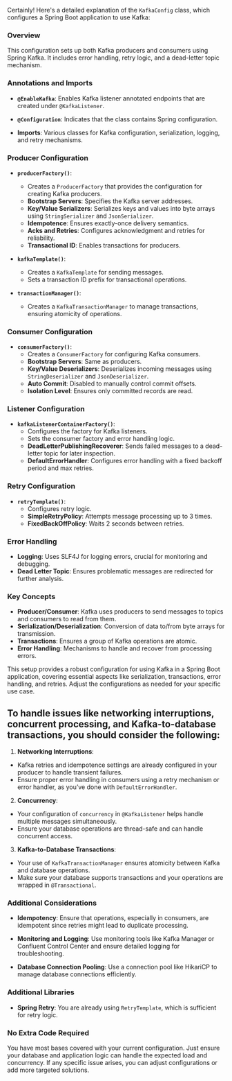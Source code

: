 Certainly! Here's a detailed explanation of the `KafkaConfig` class, which configures a Spring Boot application to use Kafka:

### Overview

This configuration sets up both Kafka producers and consumers using Spring Kafka. It includes error handling, retry logic, and a dead-letter topic mechanism.

### Annotations and Imports

- **`@EnableKafka`**: Enables Kafka listener annotated endpoints that are created under `@KafkaListener`.

- **`@Configuration`**: Indicates that the class contains Spring configuration.

- **Imports**: Various classes for Kafka configuration, serialization, logging, and retry mechanisms.

### Producer Configuration

- **`producerFactory()`**:
    - Creates a `ProducerFactory` that provides the configuration for creating Kafka producers.
    - **Bootstrap Servers**: Specifies the Kafka server addresses.
    - **Key/Value Serializers**: Serializes keys and values into byte arrays using `StringSerializer` and `JsonSerializer`.
    - **Idempotence**: Ensures exactly-once delivery semantics.
    - **Acks and Retries**: Configures acknowledgment and retries for reliability.
    - **Transactional ID**: Enables transactions for producers.

- **`kafkaTemplate()`**:
    - Creates a `KafkaTemplate` for sending messages.
    - Sets a transaction ID prefix for transactional operations.

- **`transactionManager()`**:
    - Creates a `KafkaTransactionManager` to manage transactions, ensuring atomicity of operations.

### Consumer Configuration

- **`consumerFactory()`**:
    - Creates a `ConsumerFactory` for configuring Kafka consumers.
    - **Bootstrap Servers**: Same as producers.
    - **Key/Value Deserializers**: Deserializes incoming messages using `StringDeserializer` and `JsonDeserializer`.
    - **Auto Commit**: Disabled to manually control commit offsets.
    - **Isolation Level**: Ensures only committed records are read.

### Listener Configuration

- **`kafkaListenerContainerFactory()`**:
    - Configures the factory for Kafka listeners.
    - Sets the consumer factory and error handling logic.
    - **DeadLetterPublishingRecoverer**: Sends failed messages to a dead-letter topic for later inspection.
    - **DefaultErrorHandler**: Configures error handling with a fixed backoff period and max retries.

### Retry Configuration

- **`retryTemplate()`**:
    - Configures retry logic.
    - **SimpleRetryPolicy**: Attempts message processing up to 3 times.
    - **FixedBackOffPolicy**: Waits 2 seconds between retries.

### Error Handling

- **Logging**: Uses SLF4J for logging errors, crucial for monitoring and debugging.
- **Dead Letter Topic**: Ensures problematic messages are redirected for further analysis.

### Key Concepts

- **Producer/Consumer**: Kafka uses producers to send messages to topics and consumers to read from them.
- **Serialization/Deserialization**: Conversion of data to/from byte arrays for transmission.
- **Transactions**: Ensures a group of Kafka operations are atomic.
- **Error Handling**: Mechanisms to handle and recover from processing errors.

This setup provides a robust configuration for using Kafka in a Spring Boot application, covering essential aspects like serialization, transactions, error handling, and retries. Adjust the configurations as needed for your specific use case.

## To handle issues like networking interruptions, concurrent processing, and Kafka-to-database transactions, you should consider the following:

1. **Networking Interruptions**:
  - Kafka retries and idempotence settings are already configured in your producer to handle transient failures.
  - Ensure proper error handling in consumers using a retry mechanism or error handler, as you’ve done with `DefaultErrorHandler`.

2. **Concurrency**:
  - Your configuration of `concurrency` in `@KafkaListener` helps handle multiple messages simultaneously.
  - Ensure your database operations are thread-safe and can handle concurrent access.

3. **Kafka-to-Database Transactions**:
  - Your use of `KafkaTransactionManager` ensures atomicity between Kafka and database operations.
  - Make sure your database supports transactions and your operations are wrapped in `@Transactional`.

### Additional Considerations

- **Idempotency**: Ensure that operations, especially in consumers, are idempotent since retries might lead to duplicate processing.

- **Monitoring and Logging**: Use monitoring tools like Kafka Manager or Confluent Control Center and ensure detailed logging for troubleshooting.

- **Database Connection Pooling**: Use a connection pool like HikariCP to manage database connections efficiently.

### Additional Libraries

- **Spring Retry**: You are already using `RetryTemplate`, which is sufficient for retry logic.

### No Extra Code Required

You have most bases covered with your current configuration. Just ensure your database and application logic can handle the expected load and concurrency. If any specific issue arises, you can adjust configurations or add more targeted solutions.